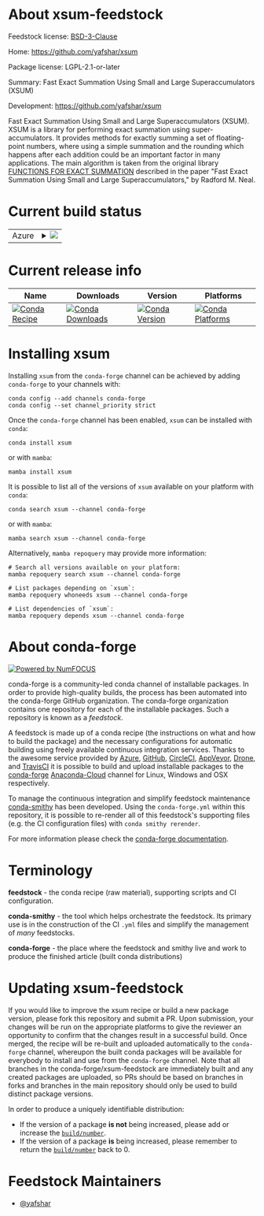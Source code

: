 About xsum-feedstock
====================

Feedstock license: [BSD-3-Clause](https://github.com/conda-forge/xsum-feedstock/blob/main/LICENSE.txt)

Home: https://github.com/yafshar/xsum

Package license: LGPL-2.1-or-later

Summary: Fast Exact Summation Using Small and Large Superaccumulators (XSUM)

Development: https://github.com/yafshar/xsum

Fast Exact Summation Using Small and Large Superaccumulators (XSUM).
XSUM is a library for performing exact summation using super-accumulators.
It provides methods for exactly summing a set of floating-point numbers,
where using a simple summation and the rounding which happens after each
addition could be an important factor in many applications.
The main algorithm is taken from the original library
[FUNCTIONS FOR EXACT SUMMATION](https://gitlab.com/radfordneal/xsum)
described in the paper
"Fast Exact Summation Using Small and Large Superaccumulators," by Radford
M. Neal.


Current build status
====================


<table>
    
  <tr>
    <td>Azure</td>
    <td>
      <details>
        <summary>
          <a href="https://dev.azure.com/conda-forge/feedstock-builds/_build/latest?definitionId=10728&branchName=main">
            <img src="https://dev.azure.com/conda-forge/feedstock-builds/_apis/build/status/xsum-feedstock?branchName=main">
          </a>
        </summary>
        <table>
          <thead><tr><th>Variant</th><th>Status</th></tr></thead>
          <tbody><tr>
              <td>linux_64_python3.10.____cpython</td>
              <td>
                <a href="https://dev.azure.com/conda-forge/feedstock-builds/_build/latest?definitionId=10728&branchName=main">
                  <img src="https://dev.azure.com/conda-forge/feedstock-builds/_apis/build/status/xsum-feedstock?branchName=main&jobName=linux&configuration=linux%20linux_64_python3.10.____cpython" alt="variant">
                </a>
              </td>
            </tr><tr>
              <td>linux_64_python3.11.____cpython</td>
              <td>
                <a href="https://dev.azure.com/conda-forge/feedstock-builds/_build/latest?definitionId=10728&branchName=main">
                  <img src="https://dev.azure.com/conda-forge/feedstock-builds/_apis/build/status/xsum-feedstock?branchName=main&jobName=linux&configuration=linux%20linux_64_python3.11.____cpython" alt="variant">
                </a>
              </td>
            </tr><tr>
              <td>linux_64_python3.8.____73_pypy</td>
              <td>
                <a href="https://dev.azure.com/conda-forge/feedstock-builds/_build/latest?definitionId=10728&branchName=main">
                  <img src="https://dev.azure.com/conda-forge/feedstock-builds/_apis/build/status/xsum-feedstock?branchName=main&jobName=linux&configuration=linux%20linux_64_python3.8.____73_pypy" alt="variant">
                </a>
              </td>
            </tr><tr>
              <td>linux_64_python3.8.____cpython</td>
              <td>
                <a href="https://dev.azure.com/conda-forge/feedstock-builds/_build/latest?definitionId=10728&branchName=main">
                  <img src="https://dev.azure.com/conda-forge/feedstock-builds/_apis/build/status/xsum-feedstock?branchName=main&jobName=linux&configuration=linux%20linux_64_python3.8.____cpython" alt="variant">
                </a>
              </td>
            </tr><tr>
              <td>linux_64_python3.9.____73_pypy</td>
              <td>
                <a href="https://dev.azure.com/conda-forge/feedstock-builds/_build/latest?definitionId=10728&branchName=main">
                  <img src="https://dev.azure.com/conda-forge/feedstock-builds/_apis/build/status/xsum-feedstock?branchName=main&jobName=linux&configuration=linux%20linux_64_python3.9.____73_pypy" alt="variant">
                </a>
              </td>
            </tr><tr>
              <td>linux_64_python3.9.____cpython</td>
              <td>
                <a href="https://dev.azure.com/conda-forge/feedstock-builds/_build/latest?definitionId=10728&branchName=main">
                  <img src="https://dev.azure.com/conda-forge/feedstock-builds/_apis/build/status/xsum-feedstock?branchName=main&jobName=linux&configuration=linux%20linux_64_python3.9.____cpython" alt="variant">
                </a>
              </td>
            </tr><tr>
              <td>osx_64_python3.10.____cpython</td>
              <td>
                <a href="https://dev.azure.com/conda-forge/feedstock-builds/_build/latest?definitionId=10728&branchName=main">
                  <img src="https://dev.azure.com/conda-forge/feedstock-builds/_apis/build/status/xsum-feedstock?branchName=main&jobName=osx&configuration=osx%20osx_64_python3.10.____cpython" alt="variant">
                </a>
              </td>
            </tr><tr>
              <td>osx_64_python3.11.____cpython</td>
              <td>
                <a href="https://dev.azure.com/conda-forge/feedstock-builds/_build/latest?definitionId=10728&branchName=main">
                  <img src="https://dev.azure.com/conda-forge/feedstock-builds/_apis/build/status/xsum-feedstock?branchName=main&jobName=osx&configuration=osx%20osx_64_python3.11.____cpython" alt="variant">
                </a>
              </td>
            </tr><tr>
              <td>osx_64_python3.8.____73_pypy</td>
              <td>
                <a href="https://dev.azure.com/conda-forge/feedstock-builds/_build/latest?definitionId=10728&branchName=main">
                  <img src="https://dev.azure.com/conda-forge/feedstock-builds/_apis/build/status/xsum-feedstock?branchName=main&jobName=osx&configuration=osx%20osx_64_python3.8.____73_pypy" alt="variant">
                </a>
              </td>
            </tr><tr>
              <td>osx_64_python3.8.____cpython</td>
              <td>
                <a href="https://dev.azure.com/conda-forge/feedstock-builds/_build/latest?definitionId=10728&branchName=main">
                  <img src="https://dev.azure.com/conda-forge/feedstock-builds/_apis/build/status/xsum-feedstock?branchName=main&jobName=osx&configuration=osx%20osx_64_python3.8.____cpython" alt="variant">
                </a>
              </td>
            </tr><tr>
              <td>osx_64_python3.9.____73_pypy</td>
              <td>
                <a href="https://dev.azure.com/conda-forge/feedstock-builds/_build/latest?definitionId=10728&branchName=main">
                  <img src="https://dev.azure.com/conda-forge/feedstock-builds/_apis/build/status/xsum-feedstock?branchName=main&jobName=osx&configuration=osx%20osx_64_python3.9.____73_pypy" alt="variant">
                </a>
              </td>
            </tr><tr>
              <td>osx_64_python3.9.____cpython</td>
              <td>
                <a href="https://dev.azure.com/conda-forge/feedstock-builds/_build/latest?definitionId=10728&branchName=main">
                  <img src="https://dev.azure.com/conda-forge/feedstock-builds/_apis/build/status/xsum-feedstock?branchName=main&jobName=osx&configuration=osx%20osx_64_python3.9.____cpython" alt="variant">
                </a>
              </td>
            </tr><tr>
              <td>win_64_python3.10.____cpython</td>
              <td>
                <a href="https://dev.azure.com/conda-forge/feedstock-builds/_build/latest?definitionId=10728&branchName=main">
                  <img src="https://dev.azure.com/conda-forge/feedstock-builds/_apis/build/status/xsum-feedstock?branchName=main&jobName=win&configuration=win%20win_64_python3.10.____cpython" alt="variant">
                </a>
              </td>
            </tr><tr>
              <td>win_64_python3.11.____cpython</td>
              <td>
                <a href="https://dev.azure.com/conda-forge/feedstock-builds/_build/latest?definitionId=10728&branchName=main">
                  <img src="https://dev.azure.com/conda-forge/feedstock-builds/_apis/build/status/xsum-feedstock?branchName=main&jobName=win&configuration=win%20win_64_python3.11.____cpython" alt="variant">
                </a>
              </td>
            </tr><tr>
              <td>win_64_python3.8.____73_pypy</td>
              <td>
                <a href="https://dev.azure.com/conda-forge/feedstock-builds/_build/latest?definitionId=10728&branchName=main">
                  <img src="https://dev.azure.com/conda-forge/feedstock-builds/_apis/build/status/xsum-feedstock?branchName=main&jobName=win&configuration=win%20win_64_python3.8.____73_pypy" alt="variant">
                </a>
              </td>
            </tr><tr>
              <td>win_64_python3.8.____cpython</td>
              <td>
                <a href="https://dev.azure.com/conda-forge/feedstock-builds/_build/latest?definitionId=10728&branchName=main">
                  <img src="https://dev.azure.com/conda-forge/feedstock-builds/_apis/build/status/xsum-feedstock?branchName=main&jobName=win&configuration=win%20win_64_python3.8.____cpython" alt="variant">
                </a>
              </td>
            </tr><tr>
              <td>win_64_python3.9.____73_pypy</td>
              <td>
                <a href="https://dev.azure.com/conda-forge/feedstock-builds/_build/latest?definitionId=10728&branchName=main">
                  <img src="https://dev.azure.com/conda-forge/feedstock-builds/_apis/build/status/xsum-feedstock?branchName=main&jobName=win&configuration=win%20win_64_python3.9.____73_pypy" alt="variant">
                </a>
              </td>
            </tr><tr>
              <td>win_64_python3.9.____cpython</td>
              <td>
                <a href="https://dev.azure.com/conda-forge/feedstock-builds/_build/latest?definitionId=10728&branchName=main">
                  <img src="https://dev.azure.com/conda-forge/feedstock-builds/_apis/build/status/xsum-feedstock?branchName=main&jobName=win&configuration=win%20win_64_python3.9.____cpython" alt="variant">
                </a>
              </td>
            </tr>
          </tbody>
        </table>
      </details>
    </td>
  </tr>
</table>

Current release info
====================

| Name | Downloads | Version | Platforms |
| --- | --- | --- | --- |
| [![Conda Recipe](https://img.shields.io/badge/recipe-xsum-green.svg)](https://anaconda.org/conda-forge/xsum) | [![Conda Downloads](https://img.shields.io/conda/dn/conda-forge/xsum.svg)](https://anaconda.org/conda-forge/xsum) | [![Conda Version](https://img.shields.io/conda/vn/conda-forge/xsum.svg)](https://anaconda.org/conda-forge/xsum) | [![Conda Platforms](https://img.shields.io/conda/pn/conda-forge/xsum.svg)](https://anaconda.org/conda-forge/xsum) |

Installing xsum
===============

Installing `xsum` from the `conda-forge` channel can be achieved by adding `conda-forge` to your channels with:

```
conda config --add channels conda-forge
conda config --set channel_priority strict
```

Once the `conda-forge` channel has been enabled, `xsum` can be installed with `conda`:

```
conda install xsum
```

or with `mamba`:

```
mamba install xsum
```

It is possible to list all of the versions of `xsum` available on your platform with `conda`:

```
conda search xsum --channel conda-forge
```

or with `mamba`:

```
mamba search xsum --channel conda-forge
```

Alternatively, `mamba repoquery` may provide more information:

```
# Search all versions available on your platform:
mamba repoquery search xsum --channel conda-forge

# List packages depending on `xsum`:
mamba repoquery whoneeds xsum --channel conda-forge

# List dependencies of `xsum`:
mamba repoquery depends xsum --channel conda-forge
```


About conda-forge
=================

[![Powered by
NumFOCUS](https://img.shields.io/badge/powered%20by-NumFOCUS-orange.svg?style=flat&colorA=E1523D&colorB=007D8A)](https://numfocus.org)

conda-forge is a community-led conda channel of installable packages.
In order to provide high-quality builds, the process has been automated into the
conda-forge GitHub organization. The conda-forge organization contains one repository
for each of the installable packages. Such a repository is known as a *feedstock*.

A feedstock is made up of a conda recipe (the instructions on what and how to build
the package) and the necessary configurations for automatic building using freely
available continuous integration services. Thanks to the awesome service provided by
[Azure](https://azure.microsoft.com/en-us/services/devops/), [GitHub](https://github.com/),
[CircleCI](https://circleci.com/), [AppVeyor](https://www.appveyor.com/),
[Drone](https://cloud.drone.io/welcome), and [TravisCI](https://travis-ci.com/)
it is possible to build and upload installable packages to the
[conda-forge](https://anaconda.org/conda-forge) [Anaconda-Cloud](https://anaconda.org/)
channel for Linux, Windows and OSX respectively.

To manage the continuous integration and simplify feedstock maintenance
[conda-smithy](https://github.com/conda-forge/conda-smithy) has been developed.
Using the ``conda-forge.yml`` within this repository, it is possible to re-render all of
this feedstock's supporting files (e.g. the CI configuration files) with ``conda smithy rerender``.

For more information please check the [conda-forge documentation](https://conda-forge.org/docs/).

Terminology
===========

**feedstock** - the conda recipe (raw material), supporting scripts and CI configuration.

**conda-smithy** - the tool which helps orchestrate the feedstock.
                   Its primary use is in the construction of the CI ``.yml`` files
                   and simplify the management of *many* feedstocks.

**conda-forge** - the place where the feedstock and smithy live and work to
                  produce the finished article (built conda distributions)


Updating xsum-feedstock
=======================

If you would like to improve the xsum recipe or build a new
package version, please fork this repository and submit a PR. Upon submission,
your changes will be run on the appropriate platforms to give the reviewer an
opportunity to confirm that the changes result in a successful build. Once
merged, the recipe will be re-built and uploaded automatically to the
`conda-forge` channel, whereupon the built conda packages will be available for
everybody to install and use from the `conda-forge` channel.
Note that all branches in the conda-forge/xsum-feedstock are
immediately built and any created packages are uploaded, so PRs should be based
on branches in forks and branches in the main repository should only be used to
build distinct package versions.

In order to produce a uniquely identifiable distribution:
 * If the version of a package **is not** being increased, please add or increase
   the [``build/number``](https://docs.conda.io/projects/conda-build/en/latest/resources/define-metadata.html#build-number-and-string).
 * If the version of a package **is** being increased, please remember to return
   the [``build/number``](https://docs.conda.io/projects/conda-build/en/latest/resources/define-metadata.html#build-number-and-string)
   back to 0.

Feedstock Maintainers
=====================

* [@yafshar](https://github.com/yafshar/)

